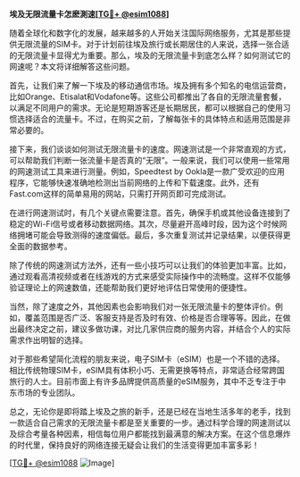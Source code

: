 **埃及无限流量卡怎麽測速[[TG💪+ @esim1088](https://t.me/s/esim1088)]**

随着全球化和数字化的发展，越来越多的人开始关注国际网络服务，尤其是那些提供无限流量的SIM卡。对于计划前往埃及旅行或长期居住的人来说，选择一张合适的无限流量卡显得尤为重要。那么，埃及的无限流量卡到底怎么样？如何测试它的网速呢？本文将详细解答这些问题。

首先，让我们来了解一下埃及的移动通信市场。埃及拥有多个知名的电信运营商，比如Orange、Etisalat和Vodafone等。这些公司都推出了各自的无限流量套餐，以满足不同用户的需求。无论是短期游客还是长期居民，都可以根据自己的使用习惯选择适合的流量卡。不过，在购买之前，了解每张卡的具体特点和适用范围是非常必要的。

接下来，我们谈谈如何测试无限流量卡的速度。网速测试是一个非常直观的方式，可以帮助我们判断一张流量卡是否真的“无限”。一般来说，我们可以使用一些常用的网速测试工具来进行测量。例如，Speedtest by Ookla是一款广受欢迎的应用程序，它能够快速准确地检测出当前网络的上传和下载速度。此外，还有Fast.com这样的简单易用的网站，只需打开网页即可完成测试。

在进行网速测试时，有几个关键点需要注意。首先，确保手机或其他设备连接到了稳定的Wi-Fi信号或者移动数据网络。其次，尽量避开高峰时段，因为这个时候网络拥堵可能会导致测得的速度偏低。最后，多次重复测试并记录结果，以便获得更全面的数据参考。

除了传统的网速测试方法外，还有一些小技巧可以让我们的体验更加丰富。比如，通过观看高清视频或者在线游戏的方式来感受实际操作中的流畅度。这样不仅能够验证理论上的网速数值，还能帮助我们更好地评估日常使用的便捷性。

当然，除了速度之外，其他因素也会影响我们对一张无限流量卡的整体评价。例如，覆盖范围是否广泛、客服支持是否及时有效、价格是否合理等等。因此，在做出最终决定之前，建议多做功课，对比几家供应商的服务内容，并结合个人的实际需求作出明智的选择。

对于那些希望简化流程的朋友来说，电子SIM卡（eSIM）也是一个不错的选择。相比传统物理SIM卡，eSIM具有体积小巧、无需更换等特点，非常适合经常跨国旅行的人士。目前市面上有许多品牌提供高质量的eSIM服务，其中不乏专注于中东市场的专业团队。

总之，无论你是即将踏上埃及之旅的新手，还是已经在当地生活多年的老手，找到一款适合自己需求的无限流量卡都是至关重要的一步。通过科学合理的网速测试以及综合考量各种因素，相信每位用户都能找到最满意的解决方案。在这个信息爆炸的时代里，保持良好的网络连接无疑会让我们的生活变得更加丰富多彩！

[[TG💪+ @esim1088](https://t.me/s/esim1088) ![Image](https://i.postimg.cc/4NQfJmqS/Snipaste-2025-05-13-00-14-12.png)]